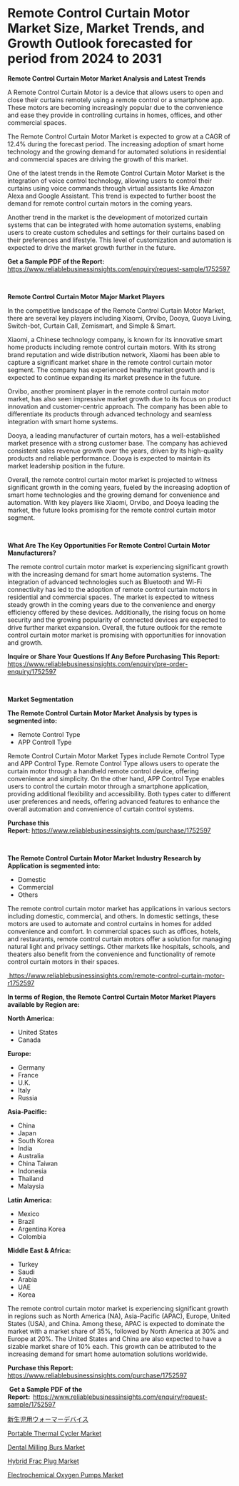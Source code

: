 <p><h1>Remote Control Curtain Motor Market Size, Market Trends, and Growth Outlook forecasted for period from 2024 to 2031</h1></p><p><strong>Remote Control Curtain Motor Market Analysis and Latest Trends</strong></p>
<p><p>A Remote Control Curtain Motor is a device that allows users to open and close their curtains remotely using a remote control or a smartphone app. These motors are becoming increasingly popular due to the convenience and ease they provide in controlling curtains in homes, offices, and other commercial spaces.</p><p>The Remote Control Curtain Motor Market is expected to grow at a CAGR of 12.4% during the forecast period. The increasing adoption of smart home technology and the growing demand for automated solutions in residential and commercial spaces are driving the growth of this market.</p><p>One of the latest trends in the Remote Control Curtain Motor Market is the integration of voice control technology, allowing users to control their curtains using voice commands through virtual assistants like Amazon Alexa and Google Assistant. This trend is expected to further boost the demand for remote control curtain motors in the coming years.</p><p>Another trend in the market is the development of motorized curtain systems that can be integrated with home automation systems, enabling users to create custom schedules and settings for their curtains based on their preferences and lifestyle. This level of customization and automation is expected to drive the market growth further in the future.</p></p>
<p><strong>Get a Sample PDF of the Report:&nbsp;</strong> <a href="https://www.reliablebusinessinsights.com/enquiry/request-sample/1752597">https://www.reliablebusinessinsights.com/enquiry/request-sample/1752597</a></p>
<p>&nbsp;</p>
<p><strong>Remote Control Curtain Motor Major Market Players</strong></p>
<p><p>In the competitive landscape of the Remote Control Curtain Motor Market, there are several key players including Xiaomi, Orvibo, Dooya, Quoya Living, Switch-bot, Curtain Call, Zemismart, and Simple & Smart. </p><p>Xiaomi, a Chinese technology company, is known for its innovative smart home products including remote control curtain motors. With its strong brand reputation and wide distribution network, Xiaomi has been able to capture a significant market share in the remote control curtain motor segment. The company has experienced healthy market growth and is expected to continue expanding its market presence in the future.</p><p>Orvibo, another prominent player in the remote control curtain motor market, has also seen impressive market growth due to its focus on product innovation and customer-centric approach. The company has been able to differentiate its products through advanced technology and seamless integration with smart home systems.</p><p>Dooya, a leading manufacturer of curtain motors, has a well-established market presence with a strong customer base. The company has achieved consistent sales revenue growth over the years, driven by its high-quality products and reliable performance. Dooya is expected to maintain its market leadership position in the future.</p><p>Overall, the remote control curtain motor market is projected to witness significant growth in the coming years, fueled by the increasing adoption of smart home technologies and the growing demand for convenience and automation. With key players like Xiaomi, Orvibo, and Dooya leading the market, the future looks promising for the remote control curtain motor segment.</p></p>
<p>&nbsp;</p>
<p><strong>What Are The Key Opportunities For Remote Control Curtain Motor Manufacturers?</strong></p>
<p><p>The remote control curtain motor market is experiencing significant growth with the increasing demand for smart home automation systems. The integration of advanced technologies such as Bluetooth and Wi-Fi connectivity has led to the adoption of remote control curtain motors in residential and commercial spaces. The market is expected to witness steady growth in the coming years due to the convenience and energy efficiency offered by these devices. Additionally, the rising focus on home security and the growing popularity of connected devices are expected to drive further market expansion. Overall, the future outlook for the remote control curtain motor market is promising with opportunities for innovation and growth.</p></p>
<p><strong>Inquire or Share Your Questions If Any Before Purchasing This Report:</strong> <a href="https://www.reliablebusinessinsights.com/enquiry/pre-order-enquiry/1752597">https://www.reliablebusinessinsights.com/enquiry/pre-order-enquiry/1752597</a></p>
<p>&nbsp;</p>
<p><strong>Market Segmentation</strong></p>
<p><strong>The Remote Control Curtain Motor Market Analysis by types is segmented into:</strong></p>
<p><ul><li>Remote Control Type</li><li>APP Controll Type</li></ul></p>
<p><p>Remote Control Curtain Motor Market Types include Remote Control Type and APP Control Type. Remote Control Type allows users to operate the curtain motor through a handheld remote control device, offering convenience and simplicity. On the other hand, APP Control Type enables users to control the curtain motor through a smartphone application, providing additional flexibility and accessibility. Both types cater to different user preferences and needs, offering advanced features to enhance the overall automation and convenience of curtain control systems.</p></p>
<p><strong>Purchase this Report:&nbsp;</strong><a href="https://www.reliablebusinessinsights.com/purchase/1752597">https://www.reliablebusinessinsights.com/purchase/1752597</a></p>
<p>&nbsp;</p>
<p><strong>The Remote Control Curtain Motor Market Industry Research by Application is segmented into:</strong></p>
<p><ul><li>Domestic</li><li>Commercial</li><li>Others</li></ul></p>
<p><p>The remote control curtain motor market has applications in various sectors including domestic, commercial, and others. In domestic settings, these motors are used to automate and control curtains in homes for added convenience and comfort. In commercial spaces such as offices, hotels, and restaurants, remote control curtain motors offer a solution for managing natural light and privacy settings. Other markets like hospitals, schools, and theaters also benefit from the convenience and functionality of remote control curtain motors in their spaces.</p></p>
<p><a href="https://www.reliablebusinessinsights.com/remote-control-curtain-motor-r1752597">&nbsp;https://www.reliablebusinessinsights.com/remote-control-curtain-motor-r1752597</a></p>
<p><strong>In terms of Region, the Remote Control Curtain Motor Market Players available by Region are:</strong></p>
<p>
    <p> <strong> North America: </strong>
        <ul>
            <li>United States</li>
            <li>Canada</li>
        </ul>
        </p> 
    <p> <strong> Europe: </strong>
        <ul>
            <li>Germany</li>
            <li>France</li>
            <li>U.K.</li>
            <li>Italy</li>
            <li>Russia</li>
        </ul>
        </p> 
    <p> <strong> Asia-Pacific: </strong>
        <ul>
            <li>China</li>
            <li>Japan</li>
            <li>South Korea</li>
            <li>India</li>
            <li>Australia</li>
            <li>China Taiwan</li>
            <li>Indonesia</li>
            <li>Thailand</li>
            <li>Malaysia</li>
        </ul>
        </p> 
    <p> <strong> Latin America: </strong>
        <ul>
            <li>Mexico</li>
            <li>Brazil</li>
            <li>Argentina Korea</li>
            <li>Colombia</li>
        </ul>
        </p> 
    <p> <strong> Middle East & Africa: </strong>
        <ul>
            <li>Turkey</li>
            <li>Saudi</li>
            <li>Arabia</li>
            <li>UAE</li>
            <li>Korea</li>
        </ul>
    </p>
    </p>
<p><p>The remote control curtain motor market is experiencing significant growth in regions such as North America (NA), Asia-Pacific (APAC), Europe, United States (USA), and China. Among these, APAC is expected to dominate the market with a market share of 35%, followed by North America at 30% and Europe at 20%. The United States and China are also expected to have a sizable market share of 10% each. This growth can be attributed to the increasing demand for smart home automation solutions worldwide.</p></p>
<p><strong>Purchase this Report: </strong><a href="https://www.reliablebusinessinsights.com/purchase/1752597">https://www.reliablebusinessinsights.com/purchase/1752597</a></p>
<p>&nbsp;<strong>Get a Sample PDF of the Report:&nbsp;&nbsp;</strong><a href="https://www.reliablebusinessinsights.com/enquiry/request-sample/1752597">https://www.reliablebusinessinsights.com/enquiry/request-sample/1752597</a></p>
<p><strong></strong></p>
<p><p><a href="https://github.com/DeonBoer2023/Market-Research-Report-List-2/blob/main/3463148173627.md">新生児用ウォーマーデバイス</a></p><p><a href="https://github.com/huqhwmcs55/Market-Research-Report-List-1/blob/main/portable-thermal-cycler-market.md">Portable Thermal Cycler Market</a></p><p><a href="https://github.com/dancokkoe288/Market-Research-Report-List-1/blob/main/dental-milling-burs-market.md">Dental Milling Burs Market</a></p><p><a href="https://www.linkedin.com/pulse/insights-hybrid-frac-plug-industry-market-financial-status-srslc">Hybrid Frac Plug Market</a></p><p><a href="https://issuu.com/reportprime-2/docs/electrochemical-oxygen-pumps-market-size-2030.pptx">Electrochemical Oxygen Pumps Market</a></p></p>